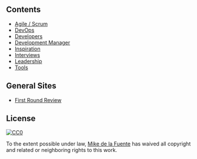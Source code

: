 ## Contents
- [Agile / Scrum](agile-scrum.md)
- [DevOps](devops.md)
- [Developers](developers.md)
- [Development Manager](dev-manager.md)
- [Inspiration](inspiration.md)
- [Interviews](interviews.md)
- [Leadership](leadership.md)
- [Tools](tools.md)

## General Sites
- [First Round Review](http://firstround.com/review/)

## License

[![CC0](https://mirrors.creativecommons.org/presskit/buttons/88x31/svg/cc-zero.svg)](https://creativecommons.org/publicdomain/zero/1.0/)

To the extent possible under law, [Mike de la Fuente](http://twitter.highfiveboom.com) has waived all copyright and related or neighboring rights to this work.

